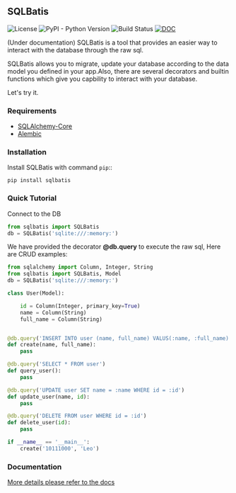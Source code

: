 ## SQLBatis

![License](https://img.shields.io/github/license/1011-1-000/SQLBatis?style=flat-square)
![PyPI - Python Version](https://img.shields.io/badge/Python-3.6%20%7C%203.7%20%7C%203.8-blue?style=flat-square)
![Build Status](https://img.shields.io/badge/build-passing-brightgreen?style=flat-square)
[![DOC](https://img.shields.io/badge/SQLBatis-doc-orange?style=flat-square)](https://sqlbatis.readthedocs.io/en/latest/index.html)


(Under documentation)
SQLBatis is a tool that provides an easier way to interact with the database through the raw sql.

SQLBatis allows you to migrate, update your database according to the data model you defined in your app.Also, there are several decorators and builtin functions which give you capbility to interact with your database.

Let's try it.

### Requirements

-   [SQLAlchemy-Core](https://docs.sqlalchemy.org/en/13/core/tutorial.html)
-   [Alembic](https://alembic.sqlalchemy.org/)


### Installation
Install SQLBatis with command `pip`::

    pip install sqlbatis

### Quick Tutorial

Connect to the DB

```python
from sqlbatis import SQLBatis
db = SQLBatis('sqlite:///:memory:')
```

We have provided the decorator **@db.query** to execute the raw sql, Here are CRUD examples:

```python
from sqlalchemy import Column, Integer, String
from sqlbatis import SQLBatis, Model
db = SQLBatis('sqlite:///:memory:')

class User(Model):

    id = Column(Integer, primary_key=True)
    name = Column(String)
    full_name = Column(String)


@db.query('INSERT INTO user (name, full_name) VALUS(:name, :full_name)')
def create(name, full_name):
    pass

@db.query('SELECT * FROM user')
def query_user():
    pass

@db.query('UPDATE user SET name = :name WHERE id = :id')
def update_user(name, id):
    pass

@db.query('DELETE FROM user WHERE id = :id')
def delete_user(id):
    pass

if __name__ == '__main__':
    create('10111000', 'Leo')
```

### Documentation

[More details please refer to the docs](https://sqlbatis.readthedocs.io/en/latest/index.html)

